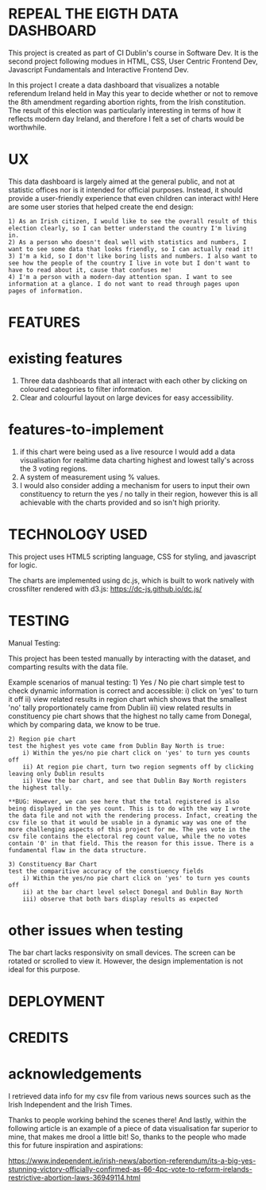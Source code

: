 # REPEAL THE EIGTH DATA DASHBOARD
This project is created as part of CI Dublin's course in Software Dev. It is the second project following modues in HTML, CSS, User Centric Frontend Dev, Javascript Fundamentals and Interactive Frontend Dev. 

In this project I create a data dashboard that visualizes a notable referendum Ireland held in May this year to decide whether or not to remove the 8th amendment regarding abortion rights, from the Irish constitution. The result of this election was particularly interesting in terms of how it reflects modern day Ireland, and therefore I felt a set of charts would be worthwhile. 

# UX
This data dashboard is largely aimed at the general public, and not at statistic offices nor is it intended for official purposes. Instead, it should provide a user-friendly experience that even children can interact with! Here are some user stories that helped create the end design:

    1) As an Irish citizen, I would like to see the overall result of this election clearly, so I can better understand the country I'm living in. 
    2) As a person who doesn't deal well with statistics and numbers, I want to see some data that looks friendly, so I can actually read it!
    3) I'm a kid, so I don't like boring lists and numbers. I also want to see how the people of the country I live in vote but I don't want to have to read about it, cause that confuses me!
    4) I'm a person with a modern-day attention span. I want to see information at a glance. I do not want to read through pages upon pages of information. 

# FEATURES

# existing features 
1) Three data dashboards that all interact with each other by clicking on coloured categories to filter information. 
2) Clear and colourful layout on large devices for easy accessibility.

# features-to-implement
1) if this chart were being used as a live resource I would add a data visualisation for realtime data charting highest and lowest tally's across the 3 voting regions. 
2) A system of measurement using % values. 
3) I would also consider adding a mechanism for users to input their own constituency to return the yes / no tally in their region, however this is all achievable with the charts provided and so isn't high priority. 


# TECHNOLOGY USED
This project uses HTML5 scripting language, CSS for styling, and javascript for logic. 

The charts are implemented using dc.js, which is built to work natively with crossfilter rendered with d3.js: https://dc-js.github.io/dc.js/

# TESTING 

Manual Testing: 

This project has been tested manually by interacting with the dataset, and comparting results with the data file.

Example scenarios of manual testing: 
    1) Yes / No pie chart 
    simple test to check dynamic information is correct and accessible: 
        i) click on 'yes' to turn it off
        ii) view related results in region chart which shows that the smallest 'no' tally proportionately came from Dublin
        iii) view related results in constituency pie chart shows that the highest no tally came from Donegal, which by comparing data, we know to be true. 
    
    2) Region pie chart
    test the highest yes vote came from Dublin Bay North is true:
        i) Within the yes/no pie chart click on 'yes' to turn yes counts off
        ii) At region pie chart, turn two region segments off by clicking leaving only Dublin results
        ii) View the bar chart, and see that Dublin Bay North registers the highest tally.
        
    **BUG: However, we can see here that the total registered is also being displayed in the yes count. This is to do with the way I wrote the data file and not with the rendering process. Infact, creating the csv file so that it would be usable in a dynamic way was one of the more challenging aspects of this project for me. The yes vote in the csv file contains the electoral reg count value, while the no votes contain '0' in that field. This the reason for this issue. There is a fundamental flaw in the data structure.  
    
    3) Constituency Bar Chart
    test the comparitive accuracy of the constiuency fields
        i) Within the yes/no pie chart click on 'yes' to turn yes counts off
        ii) at the bar chart level select Donegal and Dublin Bay North
        iii) observe that both bars display results as expected

# other issues when testing
The bar chart lacks responsivity on small devices. The screen can be rotated or scrolled to view it. However, the design implementation is not ideal for this purpose. 

# DEPLOYMENT

# CREDITS 
# acknowledgements
I retrieved data info for my csv file from various news sources such as the Irish Independent and the Irish Times. 

Thanks to people working behind the scenes there! And lastly, within the following article is an example of a piece of data visualisation far superior to mine, that makes me drool a little bit! So, thanks to the people who made this for future inspiration and aspirations:

https://www.independent.ie/irish-news/abortion-referendum/its-a-big-yes-stunning-victory-officially-confirmed-as-66-4pc-vote-to-reform-irelands-restrictive-abortion-laws-36949114.html
